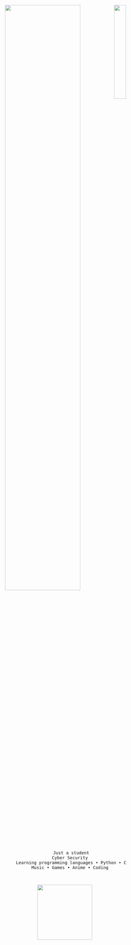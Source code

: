 <div align="center">
<img src="https://i.pinimg.com/originals/84/b2/d2/84b2d2bb17e1fedd394c37d6d2a38e19.png" width="28%" align="right" />
<img src="https://readme-typing-svg.demolab.com?font=ProtestGuerrilla&pause=2000&color=F76362&width=435&lines=Hello%2C+It's+raven+this+side!" width="70%" />
<br><br>
<pre>
     Just a student
     Cyber Security 
     Learning programming languages • Python • C
     Music • Games • Anime • Coding 
</pre>
<br><br>
<img src="https://media.tenor.com/Bk-Kb5juWGoAAAAi/dance-anime.gif" height="180" />
<br><br><br>

</div>
